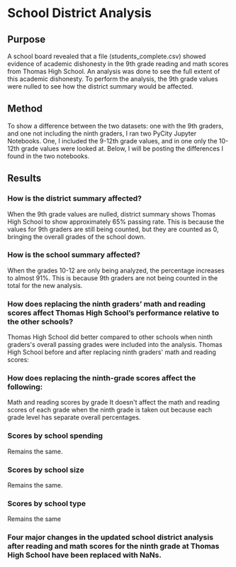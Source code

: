 # School District Analysis
## Purpose
A school board revealed that a file (students_complete.csv) showed evidence of academic dishonesty in the 9th grade reading and math scores from Thomas High School. 
An analysis was done to see the full extent of this academic dishonesty. To perform the analysis, the 9th grade values were nulled to see how the district summary would be affected. 

## Method 
To show a difference between the two datasets: one with the 9th graders, and one not including the ninth graders, I ran two PyCity Jupyter Notebooks. One, I included the 9-12th grade values, and in one only the 10-12th grade values were looked at. Below, I will be posting the differences I found in the two notebooks.

## Results
### How is the district summary affected?
When the 9th grade values are nulled, district summary shows Thomas High School to show approximately 65% passing rate. This is because the values for 9th graders are still being counted, but they are counted as 0, bringing the overall grades of the school down. 

### How is the school summary affected?
When the grades 10-12 are only being analyzed, the percentage increases to almost 91%. This is because 9th graders are not being counted in the total for the new analysis.

### How does replacing the ninth graders’ math and reading scores affect Thomas High School’s performance relative to the other schools?
Thomas High School did better compared to other schools when ninth graders's overall passing grades were included into the analysis.
Thomas High School before and after replacing ninth graders' math and reading scores: 

### How does replacing the ninth-grade scores affect the following:
Math and reading scores by grade
It doesn't affect the math and reading scores of each grade when the ninth grade is taken out because each grade level has separate overall percentages. 

### Scores by school spending
Remains the same.

### Scores by school size
Remains the same. 

### Scores by school type
Remains the same 

### Four major changes in the updated school district analysis after reading and math scores for the ninth grade at Thomas High School have been replaced with NaNs.

